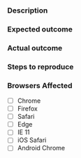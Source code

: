### Description
<!-- Example: Under specific circumstance, the whisper message is not copied to the clipboard. -->

### Expected outcome
<!-- Example: Whisper message should be copied to the clipboard. -->

### Actual outcome
<!-- Example: Whisper message is not copied to the clipboard. -->

### Steps to reproduce
<!-- Example
1. Open this page: https://poeapp.com/#N4IghgLhBOCWBGBXCBTAzgOgDYrAc0RRAC4Qc8wBjATxABpwo4lVNZUBbAFWoAcjSAIQD2AE1oM0wygGsUETFOipRAGVgA7GQHFowxLwwAlEiABM9EFNnzFw5SjWadegxm2mLk6XIUYlKupauvqGgp6WkDAIyOgYlNBgAGYqALJiaADC+hoQpgCa6CAAvkA
2. Sort by maximum life
3. Click the whisper button for the first item
-->

### Browsers Affected
<!-- Check all that apply -->
- [ ] Chrome
- [ ] Firefox
- [ ] Safari
- [ ] Edge
- [ ] IE 11
- [ ] iOS Safari
- [ ] Android Chrome

